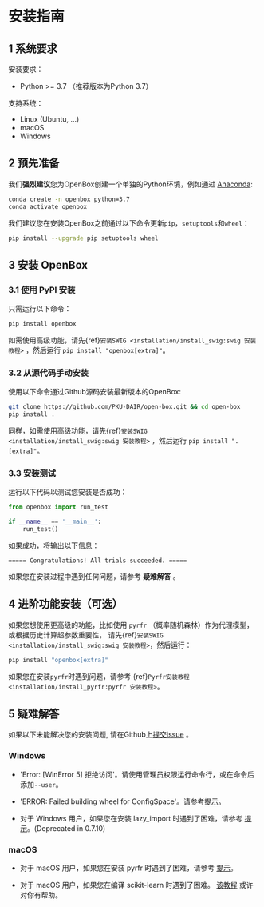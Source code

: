 # 安装指南

## 1 系统要求

安装要求：
+ Python >= 3.7 （推荐版本为Python 3.7）

支持系统：
+ Linux (Ubuntu, ...)
+ macOS
+ Windows

## 2 预先准备

我们**强烈建议**您为OpenBox创建一个单独的Python环境，例如通过
[Anaconda](https://www.anaconda.com/products/individual#Downloads):
```bash
conda create -n openbox python=3.7
conda activate openbox
```

我们建议您在安装OpenBox之前通过以下命令更新`pip`，`setuptools`和`wheel`：
```bash
pip install --upgrade pip setuptools wheel
```

## 3 安装 OpenBox

### 3.1 使用 PyPI 安装

只需运行以下命令：

```bash
pip install openbox
```

如需使用高级功能，请先{ref}`安装SWIG <installation/install_swig:swig 安装教程>`
，然后运行 `pip install "openbox[extra]"`。

### 3.2 从源代码手动安装

使用以下命令通过Github源码安装最新版本的OpenBox:
```bash
git clone https://github.com/PKU-DAIR/open-box.git && cd open-box
pip install .
```

同样，如需使用高级功能，请先{ref}`安装SWIG <installation/install_swig:swig 安装教程>`
，然后运行 `pip install ".[extra]"`。

### 3.3 安装测试

运行以下代码以测试您安装是否成功：

```python
from openbox import run_test

if __name__ == '__main__':
    run_test()
```

如果成功，将输出以下信息：

```
===== Congratulations! All trials succeeded. =====
```

如果您在安装过程中遇到任何问题，请参考 **疑难解答** 。

## 4 进阶功能安装（可选）

如果您想使用更高级的功能，比如使用 `pyrfr` （概率随机森林）作为代理模型，或根据历史计算超参数重要性，
请先{ref}`安装SWIG <installation/install_swig:swig 安装教程>`，然后运行：
```bash
pip install "openbox[extra]"
```

如果您在安装`pyrfr`时遇到问题，请参考 {ref}`Pyrfr安装教程 <installation/install_pyrfr:pyrfr 安装教程>`。

## 5 疑难解答

如果以下未能解决您的安装问题, 请在Github上[提交issue](https://github.com/PKU-DAIR/open-box/issues) 。

### Windows

+ 'Error: \[WinError 5\] 拒绝访问'。请使用管理员权限运行命令行，或在命令后添加`--user`。

+ 'ERROR: Failed building wheel for ConfigSpace'。请参考[提示](./install_configspace_on_win_fix_vc.md)。

+ 对于 Windows 用户，如果您在安装 lazy_import 时遇到了困难，请参考 
  [提示](./install-lazy_import-on-windows.md)。(Deprecated in 0.7.10)

### macOS

+ 对于 macOS 用户，如果您在安装 pyrfr 时遇到了困难，请参考 [提示](./install-pyrfr-on-macos.md)。

+ 对于 macOS 用户，如果您在编译 scikit-learn 时遇到了困难。 [该教程](./openmp_macos.md) 或许对你有帮助。
